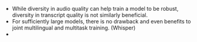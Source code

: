 

- While diversity in audio quality can help train a model to be robust, diversity in transcript quality is not similarly beneficial.
-  For sufficiently large models, there is no drawback and even benefits to joint multilingual and multitask training. (Whisper)
- 
